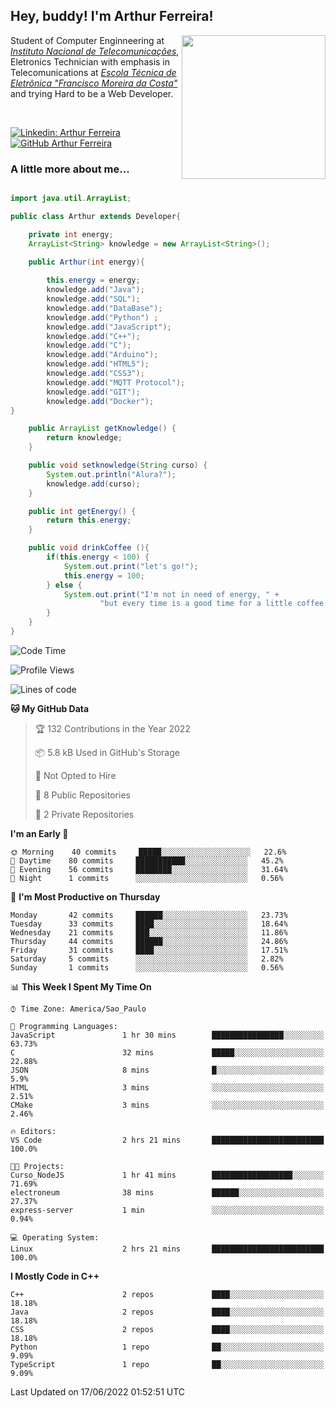 <h2> Hey, buddy! I'm Arthur Ferreira!</h2>
<img align='right' src="https://media.giphy.com/media/ule4vhcY1xEKQ/giphy.gif" width="230">
<p>Student of Computer Enginneering at  <em><a href="https://inatel.br/home/" target="_blank">Instituto Nacional de Telecomunicações</a></em>, Eletronics Technician with emphasis in Telecomunications at <em><a href="https://www.etefmc.com.br" target="_blank">Escola Técnica de Eletrônica "Francisco Moreira da Costa"</a></em> and trying Hard to be a Web Developer.
</p></br>

[![Linkedin: Arthur Ferreira](https://img.shields.io/badge/-Arthur%20Ferreira%20Silva-blue?style=flat-square&logo=Linkedin&logoColor=white&link=https://www.linkedin.com/in/ArthurFerreiraSilva/)]( www.linkedin.com/in/ArthurFerreiraSilva)
[![GitHub Arthur Ferreira](https://img.shields.io/github/followers/arthur-ngdi?label=follow&style=social)](https://github.com/arthur-ngdi)


### A little more about me...  

``` Java

import java.util.ArrayList;

public class Arthur extends Developer{

    private int energy;
    ArrayList<String> knowledge = new ArrayList<String>();

    public Arthur(int energy){
        
        this.energy = energy;
        knowledge.add("Java");
        knowledge.add("SQL");
        knowledge.add("DataBase");
        knowledge.add("Python") ;
        knowledge.add("JavaScript");
        knowledge.add("C++");
        knowledge.add("C");
        knowledge.add("Arduino");
        knowledge.add("HTML5");
        knowledge.add("CSS3");
        knowledge.add("MQTT Protocol");
        knowledge.add("GIT");
        knowledge.add("Docker");
}

    public ArrayList getKnowledge() {
        return knowledge;
    }

    public void setknowledge(String curso) {
        System.out.println("Alura?");
        knowledge.add(curso);
    }

    public int getEnergy() {
        return this.energy;
    }

    public void drinkCoffee (){
        if(this.energy < 100) {
            System.out.print("let's go!");
            this.energy = 100;
        } else {
            System.out.print("I'm not in need of energy, " +
                    "but every time is a good time for a little coffee!");
        }
    }
}

```
<!--START_SECTION:waka-->
![Code Time](http://img.shields.io/badge/Code%20Time-63%20hrs%2059%20mins-blue)

![Profile Views](http://img.shields.io/badge/Profile%20Views-0-blue)

![Lines of code](https://img.shields.io/badge/From%20Hello%20World%20I%27ve%20Written-21%20Thousand%20lines%20of%20code-blue)

**🐱 My GitHub Data** 

> 🏆 132 Contributions in the Year 2022
 > 
> 📦 5.8 kB Used in GitHub's Storage 
 > 
> 🚫 Not Opted to Hire
 > 
> 📜 8 Public Repositories 
 > 
> 🔑 2 Private Repositories  
 > 
**I'm an Early 🐤** 

```text
🌞 Morning    40 commits     █████░░░░░░░░░░░░░░░░░░░░   22.6% 
🌆 Daytime    80 commits     ███████████░░░░░░░░░░░░░░   45.2% 
🌃 Evening    56 commits     ████████░░░░░░░░░░░░░░░░░   31.64% 
🌙 Night      1 commits      ░░░░░░░░░░░░░░░░░░░░░░░░░   0.56%

```
📅 **I'm Most Productive on Thursday** 

```text
Monday       42 commits     ██████░░░░░░░░░░░░░░░░░░░   23.73% 
Tuesday      33 commits     ████░░░░░░░░░░░░░░░░░░░░░   18.64% 
Wednesday    21 commits     ███░░░░░░░░░░░░░░░░░░░░░░   11.86% 
Thursday     44 commits     ██████░░░░░░░░░░░░░░░░░░░   24.86% 
Friday       31 commits     ████░░░░░░░░░░░░░░░░░░░░░   17.51% 
Saturday     5 commits      ░░░░░░░░░░░░░░░░░░░░░░░░░   2.82% 
Sunday       1 commits      ░░░░░░░░░░░░░░░░░░░░░░░░░   0.56%

```


📊 **This Week I Spent My Time On** 

```text
⌚︎ Time Zone: America/Sao_Paulo

💬 Programming Languages: 
JavaScript               1 hr 30 mins        ████████████████░░░░░░░░░   63.73% 
C                        32 mins             █████░░░░░░░░░░░░░░░░░░░░   22.88% 
JSON                     8 mins              █░░░░░░░░░░░░░░░░░░░░░░░░   5.9% 
HTML                     3 mins              ░░░░░░░░░░░░░░░░░░░░░░░░░   2.51% 
CMake                    3 mins              ░░░░░░░░░░░░░░░░░░░░░░░░░   2.46%

🔥 Editors: 
VS Code                  2 hrs 21 mins       █████████████████████████   100.0%

🐱‍💻 Projects: 
Curso_NodeJS             1 hr 41 mins        ██████████████████░░░░░░░   71.69% 
electroneum              38 mins             ██████░░░░░░░░░░░░░░░░░░░   27.37% 
express-server           1 min               ░░░░░░░░░░░░░░░░░░░░░░░░░   0.94%

💻 Operating System: 
Linux                    2 hrs 21 mins       █████████████████████████   100.0%

```

**I Mostly Code in C++** 

```text
C++                      2 repos             ████░░░░░░░░░░░░░░░░░░░░░   18.18% 
Java                     2 repos             ████░░░░░░░░░░░░░░░░░░░░░   18.18% 
CSS                      2 repos             ████░░░░░░░░░░░░░░░░░░░░░   18.18% 
Python                   1 repo              ██░░░░░░░░░░░░░░░░░░░░░░░   9.09% 
TypeScript               1 repo              ██░░░░░░░░░░░░░░░░░░░░░░░   9.09%

```



 Last Updated on 17/06/2022 01:52:51 UTC
<!--END_SECTION:waka-->
